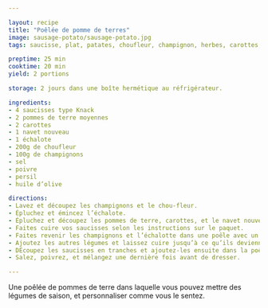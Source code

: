 ```yaml
---

layout: recipe
title: "Poêlée de pomme de terres"
image: sausage-potato/sausage-potato.jpg
tags: saucisse, plat, patates, choufleur, champignon, herbes, carottes, navet nouveau, persil

preptime: 25 min
cooktime: 20 min
yield: 2 portions

storage: 2 jours dans une boîte hermétique au réfrigérateur.

ingredients:
- 4 saucisses type Knack
- 2 pommes de terre moyennes
- 2 carottes
- 1 navet nouveau
- 1 échalote
- 200g de choufleur
- 100g de champignons
- sel
- poivre
- persil
- huile d’olive

directions:
- Lavez et découpez les champignons et le chou-fleur.
- Épluchez et émincez l’échalote.
- Épluchez et découpez les pommes de terre, carottes, et le navet nouveau.
- Faites cuire vos saucisses selon les instructions sur le paquet.
- Faites revenir les champignons et l’échalotte dans une poêle avec un filet d’huile d’olive. Saupoudrez de persil et mélangez bien.
- Ajoutez les autres légumes et laissez cuire jusqu’à ce qu’ils deviennent fondants.
- DÉcoupez les saucisses en tranches et ajoutez-les ensuite dans la poêle pour les saisir, mélangez bien.
- Salez, poivrez, et mélangez une dernière fois avant de dresser.

---
```


Une poêlée de pommes de terre dans laquelle vous pouvez mettre des légumes de saison, et personnaliser comme vous le sentez.